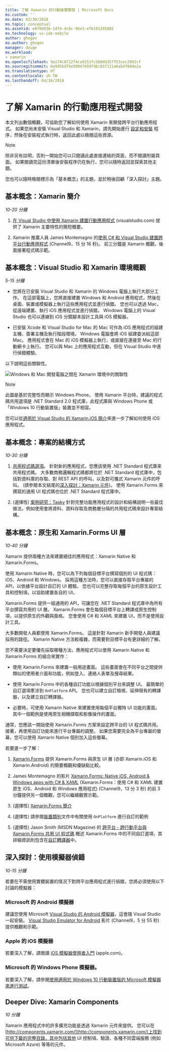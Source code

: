 ```yaml
---
title: 了解 Xamarin 的行動裝置開發 | Microsoft Docs
ms.custom: ''
ms.date: 03/30/2018
ms.topic: conceptual
ms.assetid: e970d936-1df4-4c0c-96e3-ef6191295882
ms.technology: vs-ide-mobile
author: ghogen
ms.author: ghogen
manager: douge
ms.workload:
- xamarin
ms.openlocfilehash: 9a174c8712f4ca9151fc30ddd357f53cec2891cf
ms.sourcegitcommit: 6a9d5bd75e50947659fd6c837111a6a547884e2a
ms.translationtype: HT
ms.contentlocale: zh-TW
ms.lasthandoff: 04/16/2018
---
```

# <a name="learn-about-mobile-development-with-xamarin"></a>了解 Xamarin 的行動應用程式開發

本文列出數個概觀，可協助您了解如何使用 Xamarin 來開發跨平台行動應用程式。 如果您尚未安裝 Visual Studio 和 Xamarin，請先開始進行 [設定和安裝](../cross-platform/setup-and-install.md) 程序，然後在安裝程式執行時，返回此處以檢閱這些資源。  
  
> [!NOTE]
> 除非另有註明，否則一開始您可以只閱讀此處直接連結的頁面，而不閱讀附屬頁面。 如果閱讀完這份清單後安裝程序仍在執行，您可以隨時返回並探索其他主題。  
>   
> 您也可以隨時檢閱標示為「基本概念」的主題，並於稍後回顧「深入探討」主題。  
  
## <a name="essentials-introduction-to-xamarin"></a>基本概念：Xamarin 簡介  

*10-20 分鐘*  
  
1.  [在 Visual Studio 中使用 Xamarin 建置行動應用程式](https://www.visualstudio.com/xamarin/) (visualstudio.com) 提供了 Xamarin 主要特性的簡短概要。  
  
2.  Xamarin 推廣人員 James Montemagno 的[使用 C# 和 Visual Studio 建置跨平台行動應用程式](https://channel9.msdn.com/Events/Visual-Studio/Visual-Studio-2015-Final-Release-Event/Building-cross-platform-mobile-apps-using-C-and-Visual-Studio-2015) (Channel9，15 分 16 秒)。 前三分鐘是 Xamarin 概觀，後面接著程式碼示範。  
  
## <a name="essentials-overview-of-the-visual-studio-and-xamarin-environment"></a>基本概念：Visual Studio 和 Xamarin 環境概觀  

*5-15 分鐘*  
  
-   您將在已安裝 Visual Studio 和 Xamarin 的 Windows 電腦上執行大部分工作。 在這部電腦上，您將直接建置 Windows 和 Android 應用程式，然後在桌面、裝置或模擬器上執行這些應用程式並進行偵錯。 您也可以透過 Mac，從遠端建置、執行 iOS 應用程式並進行偵錯。 Windows 電腦上的 Visual Studio 也可以連線到 iOS 分鏡腳本設計工具與 iOS 模擬器。  
  
-   已安裝 Xcode 和 Visual Studio for Mac 的 Mac 可作為 iOS 應用程式的組建主機、簽署主機及執行階段環境。 Windows 電腦會將 iOS 組建委派給這部 Mac。 應用程式會在 Mac 的 iOS 模擬器上執行，或直接在連接至 Mac 的行動網卡上執行。 您可以與 Mac 上的應用程式互動，但在 Visual Studio 中進行偵錯體驗。
  
以下說明這些關聯性。  
  
![Windows 和 Mac 開發電腦之間在 Xamarin 環境中的關聯性](../cross-platform/media/crossplat-xamarin-learn-1.png "CrossPlat Xamarin Learn 1")  

> [!NOTE]
> 此圖是基於完整性而顯示 Windows Phone。 使用 Xamarin 平台時，建議的程式碼共用選項是 .NET Standard 2.0 程式庫，此程式庫與 Windows Phone 或「Windows 10 行動裝置版」裝置並不相容。 

您可以從[適用於 Visual Studio 的 Xamarin.iOS 簡介](/xamarin/ios/get-started/installation/windows/introduction-to-xamarin-ios-for-visual-studio/)來進一步了解如何使用 iOS 應用程式。
  
## <a name="essentials-how-projects-are-structured"></a>基本概念：專案的結構方式  

*10-30 分鐘*  
  
1.  [共用程式碼選項](/xamarin/cross-platform/app-fundamentals/code-sharing/)。 針對新的應用程式，您應該使用 .NET Standard 程式庫來共用程式碼。 大多數商務邏輯程式碼都將位於 .NET Standard 程式庫中，包括對資料庫的存取、對 REST API 的呼叫，以及對可攜式 Xamarin 元件的呼叫。 (請參閱本文結尾的[深入探討：Xamarin 元件](#components))。 使用 Xamarin.Forms 來撰寫的通用 UI 程式碼也位於 .NET Standard 程式庫中。  
  
2.  (選擇性) [案例研究：Tasky](/xamarin/cross-platform/app-fundamentals/building-cross-platform-applications/case-study-tasky/) 針對完整功能應用程式的設計和結構說明一些最佳做法，例如使用會將資料、資料存取及商務層分隔的共用程式碼來設計專案結構。  
  
## <a name="essentials-native-and-xamarinforms-ui-layers"></a>基本概念：原生和 Xamarin.Forms UI 層  

*10-40 分鐘*  
  
Xamarin 提供兩種方法來建置絕佳的應用程式：Xamarin Native 和 Xamarin.Forms。  
  
使用 Xamarin Native 時，您可以為下列每個目標平台撰寫個別的 UI 程式碼：iOS、Android 和 Windows。  採用這種方法時，您可以直接存取平台專屬的 API，以依據平台設計自訂的 UI 體驗。  您也可以完整存取每個平台的原生設計工具和控制項，以協助建置各自的 UI。  
  
Xamarin.Forms 提供一組通用的 API，可讓您在 .NET Standard 程式庫中為所有平台撰寫共用的 UI 層。  Xamarin.Forms 會在每個目標平台上轉譯成原生控制項，以提供原生的外觀與風格。  您會使用 C# 和 XAML 來建置 UI，而不是使用設計工具。  

大多數開發人員都使用 Xamarin.Forms。 這是針對 Xamarin 新手開發人員建議採用的路徑。 Xamarin Native 方法較複雜，而需要對目標平台有更詳細的了解。
  
您不需要決定要優先採取哪種方法，應用程式可以使用 Xamarin Native 和 Xamarin.Forms 的組合來實作：  
  
-   使用 Xamarin.Forms 來建置一般用途畫面。 這些畫面會在不同平台之間提供類似的使用者介面和功能，例如登入、連絡人表單及搜尋結果。  
  
-   使用 Xamarin.Forms 中的各種自訂功能以根據個別平台來調整 UI。 最簡單的自訂選項牽涉到 `OnPlatform` API。 您也可以建立自訂檢視、延伸現有的轉譯器，以及建立自訂轉譯器。  
  
-   必要時，可使用 Xamarin Native 來建置使用每個平台獨特 UI 功能的畫面。 其中一個範例是使用原生相機擷取和影像操作的畫面。  
  
通常，您應該一開始使用 Xamarin.Forms 方案來設定跨平台的 UI 程式碼共用。 接著，再使用自訂功能來進行平台專屬的調整。 如果您需要完全為平台專屬的螢幕，您可以使用 Xamarin Native 個別加入這些螢幕。  
  
若要進一步了解：  
  
1.  [Xamarin.Forms](/xamarin/xamarin-forms/) 提供 Xamarin.Forms 與原生 UI 層 (亦即 Xamarin.iOS 和 Xamarin.Android) 的簡要概觀和優缺點比較。  
  
2.  James Montemagno 的影片 [Xamarin.Forms: Native iOS, Android & Windows apps with C# & XAML](https://channel9.msdn.com/events/Visual-Studio/Connect-event-2015/704) (Xamarin.Forms：使用 C# 和 XAML 建置原生 iOS、Android 和 Windows 應用程式) (Channel9，13 分 3 秒) 的前 3 分鐘提供另一個概觀，您可以繼續觀賞示範。  
  
3.  (選擇性) [Xamarin.Forms 簡介](/xamarin/xamarin-forms/get-started/introduction-to-xamarin-forms/)  
  
4.  (選擇性) 請參閱[裝置類別](/xamarin/xamarin-forms/platform/device/)文件中有關使用 `OnPlatform` 進行自訂的範例
  
5.  (選擇性) Jason Smith (MSDN Magazine) 的 [跨平台 - 跨行動平台與 Xamarin.Forms 共用 UI 程式碼](https://msdn.microsoft.com/magazine/dn904669.aspx) 概述 Xamarin.Forms 中的不同自訂選項，其詳細資訊則包含在[自訂轉譯器](/xamarin/xamarin-forms/app-fundamentals/custom-renderer/)中。  
  
## <a name="deeper-dive-debugging-with-emulators"></a>深入探討：使用模擬器偵錯  

*10-15 分鐘*  
  
若要在不需使用實體裝置的情況下對跨平台應用程式進行偵錯，您將必須使用以下討論的模擬器：  
  
### <a name="microsofts-android-emulator"></a>Microsoft 的 Android 模擬器 

建議您使用 Microsoft [Visual Studio 的 Android 模擬器](~/cross-platform/visual-studio-emulator-for-android.md)，這會隨 Visual Studio 一起安裝。  [Visual Studio Emulator for Android](https://channel9.msdn.com/events/Visual-Studio/Connect-event-2015/711) 影片 (Channel9，5 分 55 秒) 提供概觀和示範。  
  
### <a name="apples-ios-simulator"></a>Apple 的 iOS 模擬器

若要深入了解，請閱讀 [iOS 模擬器使用者入門](https://developer.apple.com/library/prerelease/content/documentation/IDEs/Conceptual/iOS_Simulator_Guide/GettingStartedwithiOSSimulator/GettingStartedwithiOSSimulator.html#//apple_ref/doc/uid/TP40012848-CH5-SW1) (apple.com)。  
  
### <a name="microsofts-windows-phone-emulator"></a>Microsoft 的 Windows Phone 模擬器。

若要深入了解，請參閱[使用適用於 Windows 10 行動裝置版的 Microsoft 模擬器來進行測試](/windows-uwp/windows-apps-src/debug-test-perf/test-with-the-emulator/)。  
  
<a name="components" /> 

## <a name="deeper-dive-xamarin-components"></a>Deeper Dive: Xamarin Components  

*10 分鐘*  
  
Xamarin 應用程式中的許多擴充功能是透過 Xamarin 元件來提供。 您可以在 [http://components.xamarin.com/](http://components.xamarin.com/)上找到可供下載的完整目錄，其中包括其他 UI 控制項、驗證、各種不同雲端服務 (例如 Microsoft Azure) 等等的元件。